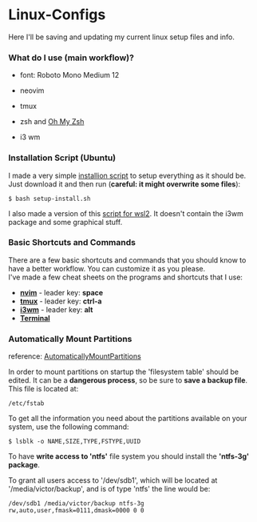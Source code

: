 # Linux-Configs

Here I'll be saving and updating my current linux setup files and info.

### What do I use (main workflow)?

* font: Roboto Mono Medium 12

* neovim

* tmux

* zsh and [Oh My Zsh](https://github.com/ohmyzsh/ohmyzsh)

* i3 wm

### Installation Script (Ubuntu)

I made a very simple [installion script](https://github.com/aguiarjv/Linux-Configs/blob/main/setup-install.sh) to setup everything as it should be.<br />
Just download it and then run (**careful: it might overwrite some files**):

```
$ bash setup-install.sh
```

I also made a version of this [script for wsl2](https://github.com/aguiarjv/Linux-Configs/blob/main/wsl2/setup-install-wsl2.sh). It doesn't contain the i3wm package and some graphical stuff.

### Basic Shortcuts and Commands

There are a few basic shortcuts and commands that you should know to have a better workflow. You can customize it as you please.<br />
I've made a few cheat sheets on the programs and shortcuts that I use:

* **[nvim](./vim-config/remaps-list.md)** - leader key: **space**
* **[tmux](./tmux/tmux-shortcuts.md)** - leader key: **ctrl-a**
* **[i3wm](./i3/i3-shortcuts.md)** - leader key: **alt**
* **[Terminal](./dotfiles/terminal-shortcuts.md)**


### Automatically Mount Partitions
reference: [AutomaticallyMountPartitions](https://help.ubuntu.com/community/AutomaticallyMountPartitions) <br />

In order to mount partitions on startup the 'filesystem table' should be edited. It can be a **dangerous process**, so be sure to **save a backup file**.
This file is located at:

```
/etc/fstab
```

To get all the information you need about the partitions available on your system, use the following command:

```
$ lsblk -o NAME,SIZE,TYPE,FSTYPE,UUID
```

To have **write access to 'ntfs'** file system you should install the **'ntfs-3g' package**. <br />

To grant all users access to '/dev/sdb1', which will be located at '/media/victor/backup', and is of type 'ntfs' the line would be:

```
/dev/sdb1 /media/victor/backup ntfs-3g rw,auto,user,fmask=0111,dmask=0000 0 0
```


